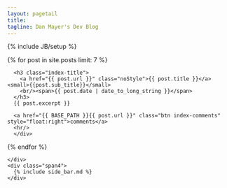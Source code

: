 ```yaml
---
layout: pagetail
title: 
tagline: Dan Mayer's Dev Blog
---
```

{% include JB/setup %}

<div class="row">
  <div class="span8">

{% for post in site.posts limit: 7 %}
     <div class="index-summary">

      <h3 class="index-title">
        <a href="{{ post.url }}" class="noStyle">{{ post.title }}</a> <small>{{post.sub_title}}</small>
        <br/><span>{{ post.date | date_to_long_string }}</span>
      </h3>
      {{ post.excerpt }}

      <a href="{{ BASE_PATH }}{{ post.url }}" class="btn index-comments" style="float:right">comments</a>
      <hr/>
      </div>
{% endfor %}

    </div>
    <div class="span4">
      {% include side_bar.md %}
    </div>

  </div>
